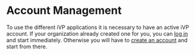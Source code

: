 # Account Management

To use the different iVP applications it is necessary to have an active iVP account. If your organization already created one for you, you can [log in](login.md) and start immediately. Otherwise you will have to [create an account](account-creation.md) and start from there.
